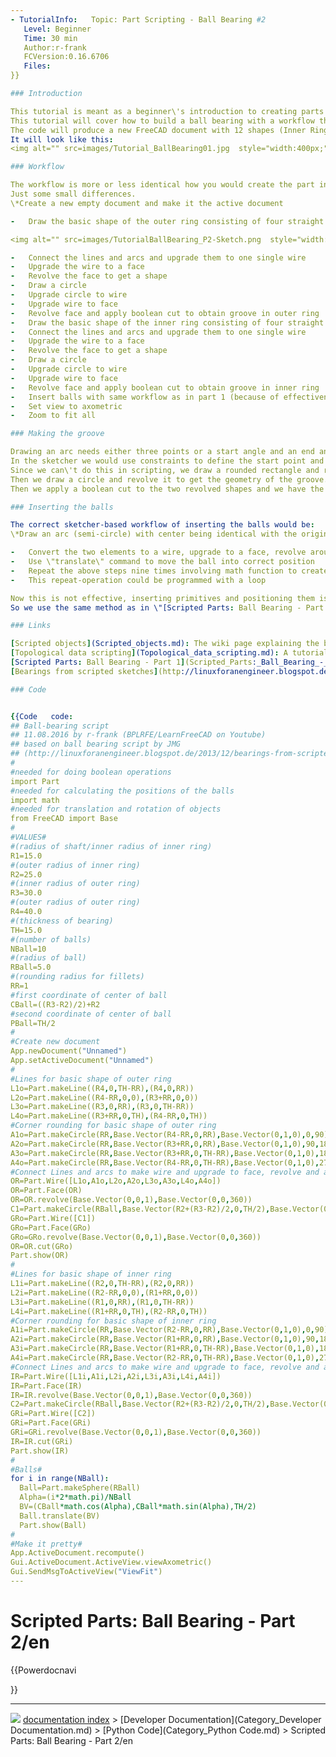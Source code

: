 ```yaml
---
- TutorialInfo:   Topic: Part Scripting - Ball Bearing #2
   Level: Beginner
   Time: 30 min
   Author:r-frank
   FCVersion:0.16.6706
   Files:
}}

### Introduction

This tutorial is meant as a beginner\'s introduction to creating parts with python scripts within FreeCAD.
This tutorial will cover how to build a ball bearing with a workflow that consists of creating sketches and revolving them.
The code will produce a new FreeCAD document with 12 shapes (Inner Ring, Outer Ring and 10 balls/spheres).
It will look like this:
<img alt="" src=images/Tutorial_BallBearing01.jpg  style="width:400px;">

### Workflow

The workflow is more or less identical how you would create the part in part design workbench.
Just some small differences.
\*Create a new empty document and make it the active document

-   Draw the basic shape of the outer ring consisting of four straight lines and four arcs

<img alt="" src=images/TutorialBallBearing_P2-Sketch.png  style="width:150px;">

-   Connect the lines and arcs and upgrade them to one single wire
-   Upgrade the wire to a face
-   Revolve the face to get a shape
-   Draw a circle
-   Upgrade circle to wire
-   Upgrade wire to face
-   Revolve face and apply boolean cut to obtain groove in outer ring
-   Draw the basic shape of the inner ring consisting of four straight lines and four arcs
-   Connect the lines and arcs and upgrade them to one single wire
-   Upgrade the wire to a face
-   Revolve the face to get a shape
-   Draw a circle
-   Upgrade circle to wire
-   Upgrade wire to face
-   Revolve face and apply boolean cut to obtain groove in inner ring
-   Insert balls with same workflow as in part 1 (because of effectiveness)
-   Set view to axometric
-   Zoom to fit all

### Making the groove 

Drawing an arc needs either three points or a start angle and an end angle.
In the sketcher we would use constraints to define the start point and the end point of the arc.
Since we can\'t do this in scripting, we draw a rounded rectangle and revolve it to get a basic \"ring shape\".
Then we draw a circle and revolve it to get the geometry of the groove.
Then we apply a boolean cut to the two revolved shapes and we have the complete shape of the inner/outer ring.

### Inserting the balls 

The correct sketcher-based workflow of inserting the balls would be:
\*Draw an arc (semi-circle) with center being identical with the origin and draw a line closing the \"open\" side of the arc

-   Convert the two elements to a wire, upgrade to a face, revolve around z-axis to get a ball shape
-   Use \"translate\" command to move the ball into correct position
-   Repeat the above steps nine times involving math function to create and position the other balls
-   This repeat-operation could be programmed with a loop

Now this is not effective, inserting primitives and positioning them is easier and faster in this case.
So we use the same method as in \"[Scripted Parts: Ball Bearing - Part 1](Scripted_Parts:_Ball_Bearing_-_Part_1.md)\".

### Links

[Scripted objects](Scripted_objects.md): The wiki page explaining the basics of scripting
[Topological data scripting](Topological_data_scripting.md): A tutorial for covering basics of scripting
[Scripted Parts: Ball Bearing - Part 1](Scripted_Parts:_Ball_Bearing_-_Part_1.md): Doing it with part primitives
[Bearings from scripted sketches](http://linuxforanengineer.blogspot.de/2013/12/bearings-from-scripted-sketches.html): Base for this tutorial, thanks to JMG \...

### Code


{{Code   code:
## Ball-bearing script
## 11.08.2016 by r-frank (BPLRFE/LearnFreeCAD on Youtube)
## based on ball bearing script by JMG
## (http://linuxforanengineer.blogspot.de/2013/12/bearings-from-scripted-sketches.html)
#
#needed for doing boolean operations
import Part
#needed for calculating the positions of the balls
import math
#needed for translation and rotation of objects
from FreeCAD import Base
#
#VALUES#
#(radius of shaft/inner radius of inner ring)
R1=15.0
#(outer radius of inner ring)
R2=25.0
#(inner radius of outer ring)
R3=30.0
#(outer radius of outer ring)
R4=40.0
#(thickness of bearing)
TH=15.0
#(number of balls)
NBall=10
#(radius of ball)
RBall=5.0
#(rounding radius for fillets)
RR=1
#first coordinate of center of ball
CBall=((R3-R2)/2)+R2
#second coordinate of center of ball
PBall=TH/2
#
#Create new document
App.newDocument("Unnamed")
App.setActiveDocument("Unnamed")
#
#Lines for basic shape of outer ring
L1o=Part.makeLine((R4,0,TH-RR),(R4,0,RR))
L2o=Part.makeLine((R4-RR,0,0),(R3+RR,0,0))
L3o=Part.makeLine((R3,0,RR),(R3,0,TH-RR))
L4o=Part.makeLine((R3+RR,0,TH),(R4-RR,0,TH))
#Corner rounding for basic shape of outer ring
A1o=Part.makeCircle(RR,Base.Vector(R4-RR,0,RR),Base.Vector(0,1,0),0,90)
A2o=Part.makeCircle(RR,Base.Vector(R3+RR,0,RR),Base.Vector(0,1,0),90,180)
A3o=Part.makeCircle(RR,Base.Vector(R3+RR,0,TH-RR),Base.Vector(0,1,0),180,270)
A4o=Part.makeCircle(RR,Base.Vector(R4-RR,0,TH-RR),Base.Vector(0,1,0),270,360)
#Connect Lines and arcs to make wire and upgrade to face, revolve and apply cut to obtain groove
OR=Part.Wire([L1o,A1o,L2o,A2o,L3o,A3o,L4o,A4o])
OR=Part.Face(OR)
OR=OR.revolve(Base.Vector(0,0,1),Base.Vector(0,0,360))
C1=Part.makeCircle(RBall,Base.Vector(R2+(R3-R2)/2,0,TH/2),Base.Vector(0,1,0),0,360)
GRo=Part.Wire([C1])
GRo=Part.Face(GRo)
GRo=GRo.revolve(Base.Vector(0,0,1),Base.Vector(0,0,360))
OR=OR.cut(GRo)
Part.show(OR)
#
#Lines for basic shape of inner ring
L1i=Part.makeLine((R2,0,TH-RR),(R2,0,RR))
L2i=Part.makeLine((R2-RR,0,0),(R1+RR,0,0))
L3i=Part.makeLine((R1,0,RR),(R1,0,TH-RR))
L4i=Part.makeLine((R1+RR,0,TH),(R2-RR,0,TH))
#Corner rounding for basic shape of inner ring
A1i=Part.makeCircle(RR,Base.Vector(R2-RR,0,RR),Base.Vector(0,1,0),0,90)
A2i=Part.makeCircle(RR,Base.Vector(R1+RR,0,RR),Base.Vector(0,1,0),90,180)
A3i=Part.makeCircle(RR,Base.Vector(R1+RR,0,TH-RR),Base.Vector(0,1,0),180,270)
A4i=Part.makeCircle(RR,Base.Vector(R2-RR,0,TH-RR),Base.Vector(0,1,0),270,360)
#Connect Lines and arcs to make wire and upgrade to face, revolve and apply cut to obtain groove
IR=Part.Wire([L1i,A1i,L2i,A2i,L3i,A3i,L4i,A4i])
IR=Part.Face(IR)
IR=IR.revolve(Base.Vector(0,0,1),Base.Vector(0,0,360))
C2=Part.makeCircle(RBall,Base.Vector(R2+(R3-R2)/2,0,TH/2),Base.Vector(0,1,0),0,360)
GRi=Part.Wire([C2])
GRi=Part.Face(GRi)
GRi=GRi.revolve(Base.Vector(0,0,1),Base.Vector(0,0,360))
IR=IR.cut(GRi)
Part.show(IR)
#
#Balls#
for i in range(NBall):
  Ball=Part.makeSphere(RBall)
  Alpha=(i*2*math.pi)/NBall
  BV=(CBall*math.cos(Alpha),CBall*math.sin(Alpha),TH/2)
  Ball.translate(BV)
  Part.show(Ball)
#
#Make it pretty#
App.ActiveDocument.recompute()
Gui.ActiveDocument.ActiveView.viewAxometric()
Gui.SendMsgToActiveView("ViewFit")
---
```


# Scripted Parts: Ball Bearing - Part 2/en

 

{{Powerdocnavi

}}



---
![](images/Button_right.svg) [documentation index](../README.md) > [Developer Documentation](Category_Developer Documentation.md) > [Python Code](Category_Python Code.md) > Scripted Parts: Ball Bearing - Part 2/en
